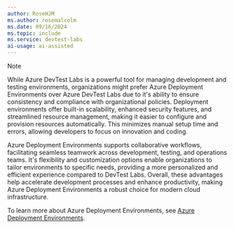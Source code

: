 ```yaml
---
author: RoseHJM
ms.author: rosemalcolm
ms.date: 09/16/2024
ms.topic: include
ms.service: devtest-labs
ai-usage: ai-assisted
---
```


> [!NOTE]
> While Azure DevTest Labs is a powerful tool for managing development and testing environments, organizations might prefer Azure Deployment Environments over Azure DevTest Labs due to it's ability to ensure consistency and compliance with organizational policies. Deployment environments offer built-in scalability, enhanced security features, and streamlined resource management, making it easier to configure and provision resources automatically. This minimizes manual setup time and errors, allowing developers to focus on innovation and coding.
>
> Azure Deployment Environments supports collaborative workflows, facilitating seamless teamwork across development, testing, and operations teams. It's flexibility and customization options enable organizations to tailor environments to specific needs, providing a more personalized and efficient experience compared to DevTest Labs. Overall, these advantages help accelerate development processes and enhance productivity, making Azure Deployment Environments a robust choice for modern cloud infrastructure.
> 
> To learn more about Azure Deployment Environments, see [Azure Deployment Environments](/azure/deployment-environments/index.yaml).